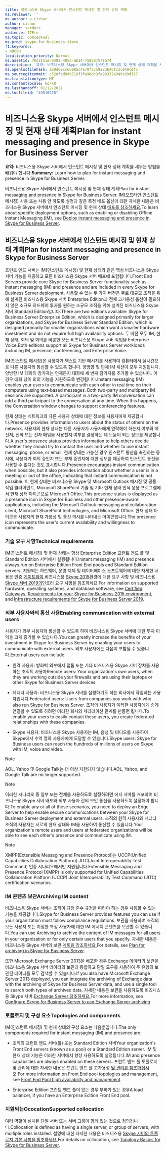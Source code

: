 ```yaml
---
title: 비즈니스용 Skype 서버에서 인스턴트 메시징 및 현재 상태 계획
ms.reviewer: ''
ms.author: v-cichur
author: cichur
manager: serdars
audience: ITPro
ms.topic: conceptual
ms.prod: skype-for-business-itpro
f1.keywords:
- NOCSH
localization_priority: Normal
ms.assetid: 70d2151e-9382-485d-ab14-758597571a74
description: '요약: 비즈니스용 Skype 서버에서 인스턴트 메시징 및 현재 상태 계획을 세우는 방법을 설명하는 정보를 제공합니다.'
ms.openlocfilehash: a29d68cc66e0ac4a70fc759283646fc3ce49cdf5
ms.sourcegitcommit: c528fad9db719f3fa96dc3fa99332a349cd9d317
ms.translationtype: MT
ms.contentlocale: ko-KR
ms.lasthandoff: 01/12/2021
ms.locfileid: "49816278"
---
```

# <a name="plan-for-instant-messaging-and-presence-in-skype-for-business-server"></a><span data-ttu-id="05f6a-103">비즈니스용 Skype 서버에서 인스턴트 메시징 및 현재 상태 계획</span><span class="sxs-lookup"><span data-stu-id="05f6a-103">Plan for instant messaging and presence in Skype for Business Server</span></span>
 
<span data-ttu-id="05f6a-104">**요약:** 비즈니스용 Skype 서버에서 인스턴트 메시징 및 현재 상태 계획을 세우는 방법을 배워야 합니다.</span><span class="sxs-lookup"><span data-stu-id="05f6a-104">**Summary:** Learn how to plan for instant messaging and presence in Skype for Business Server.</span></span>
  
<span data-ttu-id="05f6a-105">비즈니스용 Skype 서버에서 인스턴트 메시징 및 현재 상태 계획</span><span class="sxs-lookup"><span data-stu-id="05f6a-105">Plan for instant messaging and presence in Skype for Business Server.</span></span> <span data-ttu-id="05f6a-106">IM(오프라인 인스턴트 메시징) 사용 또는 사용 안 하도록 설정과 같은 특정 배포 옵션에 대한 자세한 내용은 비즈니스용 Skype 서버에서 인스턴트 메시징 및 현재 상태 [배포를 참조하세요.](../deploy/im-and-presence/im-and-presence.md)</span><span class="sxs-lookup"><span data-stu-id="05f6a-106">To learn about specific deployment options, such as enabling or disabling Offline Instant Messaging (IM), see [Deploy instant messaging and presence in Skype for Business Server](../deploy/im-and-presence/im-and-presence.md).</span></span>
  
## <a name="plan-for-instant-messaging-and-presence-in-skype-for-business-server"></a><span data-ttu-id="05f6a-107">비즈니스용 Skype 서버에서 인스턴트 메시징 및 현재 상태 계획</span><span class="sxs-lookup"><span data-stu-id="05f6a-107">Plan for instant messaging and presence in Skype for Business Server</span></span>

<span data-ttu-id="05f6a-108">프런트 엔드 서버는 IM(인스턴트 메시징) 및 현재 상태와 같은 핵심 비즈니스용 Skype 서버 기능을 제공하고 모든 비즈니스용 Skype 서버 배포에 포함됩니다.</span><span class="sxs-lookup"><span data-stu-id="05f6a-108">Front End Servers provide core Skype for Business Server functionality such as instant messaging (IM) and presence and are included in every Skype for Business Server deployment.</span></span> <span data-ttu-id="05f6a-109">사용할 수 있는 두 가지 버전은 주로 대규모 조직을 위해 설계된 비즈니스용 Skype 서버 Enterprise Edition과 전체 고가용성 옵션이 필요하지 않은 소규모 하드웨어 투자를 원하는 소규모 조직을 위해 설계된 비즈니스용 Skype 서버 Standard Edition입니다.</span><span class="sxs-lookup"><span data-stu-id="05f6a-109">There are two editions available: Skype for Business Server Enterprise Edition, which is designed primarily for larger organizations, and Skype for Business Server Standard Edition, which is designed primarily for smaller organizations which want a smaller hardware investment and do not require full high availability options.</span></span> <span data-ttu-id="05f6a-110">두 버전 모두 IM, 현재 상태, 회의 및 회의를 비롯한 모든 비즈니스용 Skype 서버 작업을 Enterprise Voice.</span><span class="sxs-lookup"><span data-stu-id="05f6a-110">Both editions support all Skype for Business Server workloads including IM, presence, conferencing, and Enterprise Voice.</span></span>
  
<span data-ttu-id="05f6a-p103">IM(인스턴트 메시징)은 사용자가 텍스트 기반 메시지를 사용하여 컴퓨터에서 실시간으로 다른 사용자와 통신할 수 있도록 합니다. 양방향 및 단체 IM 세션이 모두 지원됩니다. 양방향 IM 대화의 참가자는 언제든지 대화에 세 번째 참가자를 추가할 수 있습니다. 이 경우 대화 창이 회의 기능을 지원하도록 변경됩니다.</span><span class="sxs-lookup"><span data-stu-id="05f6a-p103">Instant messaging (IM) enables your users to communicate with each other in real time on their computers using text-based messages. Both two-party and multiparty IM sessions are supported. A participant in a two-party IM conversation can add a third participant to the conversation at any time. When this happens, the Conversation window changes to support conferencing features.</span></span>
  
<span data-ttu-id="05f6a-115">현재 상태는 네트워크의 다른 사용자 상태에 대한 정보를 사용자에게 제공합니다.</span><span class="sxs-lookup"><span data-stu-id="05f6a-115">Presence provides information to users about the status of others on the network.</span></span> <span data-ttu-id="05f6a-116">사용자의 현재 상태는 다른 사용자가 사용자에게 연락해야 하는지 여부와 메신저, 전화 또는 전자 메일을 사용할지 여부를 결정하는 데 도움이 되는 정보를 제공합니다.</span><span class="sxs-lookup"><span data-stu-id="05f6a-116">A user's presence status provides information to help others decide whether they should try to contact the user and whether to use instant messaging, phone, or email.</span></span> <span data-ttu-id="05f6a-117">현재 상태는 가능한 경우 인스턴트 통신을 촉진하는 동시에, 사용자가 회의 중인지 또는 부재 중인지에 대한 정보를 제공하여 인스턴트 통신을 사용할 수 없다는 것도 표시합니다.</span><span class="sxs-lookup"><span data-stu-id="05f6a-117">Presence encourages instant communication when possible, but it also provides information about whether a user is in a meeting or out of the office, indicating that instant communication is not possible.</span></span> <span data-ttu-id="05f6a-118">이 현재 상태는 비즈니스용 Skype 및 Microsoft Outlook 메시징 및 공동 작업 클라이언트, Microsoft SharePoint 기술 및 기타 현재 상태 인식 응용 프로그램에서 현재 상태 아이콘으로 Microsoft Office.</span><span class="sxs-lookup"><span data-stu-id="05f6a-118">This presence status is displayed as a presence icon in Skype for Business and other presence-aware applications, including the Microsoft Outlook messaging and collaboration client, Microsoft SharePoint technologies, and Microsoft Office.</span></span> <span data-ttu-id="05f6a-119">현재 상태 아이콘은 사용자의 현재 가용성 및 통신 의사를 나타내는 아이콘입니다.</span><span class="sxs-lookup"><span data-stu-id="05f6a-119">The presence icon represents the user's current availability and willingness to communicate.</span></span> 
  
### <a name="technical-requirements"></a><span data-ttu-id="05f6a-120">기술 요구 사항</span><span class="sxs-lookup"><span data-stu-id="05f6a-120">Technical requirements</span></span>

<span data-ttu-id="05f6a-121">IM(인스턴트 메시징) 및 현재 상태는 항상 Enterprise Edition 프런트 엔드 풀 및 Standard Edition 서버에서 실행됩니다.</span><span class="sxs-lookup"><span data-stu-id="05f6a-121">Instant messaging (IM) and presence always run on Enterprise Edition Front End pools and Standard Edition servers.</span></span> <span data-ttu-id="05f6a-122">지원되는 하드웨어, 운영 체제 및 데이터베이스 소프트웨어에 대한 자세한 내용은 인증  [게이트웨이,](../../SfbPartnerCertification/certification/infra-gateways.md)비즈니스용  [Skype 2015](requirements-for-your-environment/requirements-for-your-environment.md)환경에 대한 요구 사항 및 비즈니스용 [Skype 서버 2019의](../../SfBServer2019/plan/system-requirements.md)인프라 요구 사항을 참조하세요.</span><span class="sxs-lookup"><span data-stu-id="05f6a-122">For information on supported hardware, operating systems, and database software, see  [Certified Gateways](../../SfbPartnerCertification/certification/infra-gateways.md),  [Requirements for your Skype for Business 2015 environment](requirements-for-your-environment/requirements-for-your-environment.md), and [Infrastructure requirements for Skype for Business Server 2019](../../SfBServer2019/plan/system-requirements.md).</span></span>
  
### <a name="enabling-communication-with-external-users"></a><span data-ttu-id="05f6a-123">외부 사용자와의 통신 사용</span><span class="sxs-lookup"><span data-stu-id="05f6a-123">Enabling communication with external users</span></span>

<span data-ttu-id="05f6a-124">사용자가 외부 사용자와 통신할 수 있도록 하여 비즈니스용 Skype 서버에 대한 투자 이익을 크게 증가할 수 있습니다.</span><span class="sxs-lookup"><span data-stu-id="05f6a-124">You can greatly increase the benefits of your investment in Skype for Business Server by enabling your users to communicate with external users.</span></span> <span data-ttu-id="05f6a-125">외부 사용자에는 다음이 포함될 수 있습니다.</span><span class="sxs-lookup"><span data-stu-id="05f6a-125">External users can include:</span></span>
  
- <span data-ttu-id="05f6a-126">원격 사용자: 방화벽 외부에서 랩톱 또는 기타 비즈니스용 Skype 서버 장치를 사용하는 조직의 사용자</span><span class="sxs-lookup"><span data-stu-id="05f6a-126">Remote users: Your organization's own users, when they are working outside your firewalls and are using their laptops or other Skype for Business Server devices.</span></span>
    
- <span data-ttu-id="05f6a-127">페더타 사용자: 비즈니스용 Skype 서버를 실행하기도 하는 회사에서 작업하는 사용자입니다.</span><span class="sxs-lookup"><span data-stu-id="05f6a-127">Federated users: Users from companies you work with who also run Skype for Business Server.</span></span> <span data-ttu-id="05f6a-128">조직의 사용자가 이러한 사용자에게 쉽게 연결할 수 있도록 하려면 이러한 회사와 페더레이션 관계를 만들면 됩니다.</span><span class="sxs-lookup"><span data-stu-id="05f6a-128">To enable your users to easily contact these users, you create federated relationships with these companies.</span></span> 
    
- <span data-ttu-id="05f6a-129">Skype 사용자: 비즈니스용 Skype 사용자는 IM, 음성 및 비디오를 사용하여 Skype에서 수억 명의 사용자에게 도달할 수 있습니다.</span><span class="sxs-lookup"><span data-stu-id="05f6a-129">Skype users: Skype for Business users can reach the hundreds of millions of users on Skype with IM, voice and video.</span></span>
    
> [!NOTE]
> <span data-ttu-id="05f6a-130">AOL, Yahoo 및 Google Talk는 더 이상 지원되지 않습니다.</span><span class="sxs-lookup"><span data-stu-id="05f6a-130">AOL, Yahoo, and Google Talk are no longer supported.</span></span> 
  
> [!NOTE]
> <span data-ttu-id="05f6a-131">이러한 시나리오 중 일부 또는 전체를 사용하도록 설정하려면 에지 서버를 배포하여 비즈니스용 Skype 서버 배포와 외부 사용자 간의 보안 통신을 사용하도록 설정해야 합니다.</span><span class="sxs-lookup"><span data-stu-id="05f6a-131">To enable any or all of these scenarios, you need to deploy an Edge Server to help enable secure communications between your Skype for Business Server deployment and external users.</span></span> <span data-ttu-id="05f6a-132">조직의 원격 사용자와 페더타 조직의 사용자는 서로의 현재 상태와 IM을 사용하여 통신할 수 있습니다.</span><span class="sxs-lookup"><span data-stu-id="05f6a-132">Your organization's remote users and users at federated organizations will be able to see each other's presence and communicate using IM.</span></span> 
  
> [!NOTE]
> <span data-ttu-id="05f6a-133">XMPP(Extensible Messaging and Presence Protocol)는 UCCP(Unified Capabilities Collaboration Platform) JITC(Joint Interoperability Test Command) 인증 시나리오에서만 지원됩니다.</span><span class="sxs-lookup"><span data-stu-id="05f6a-133">Extensible Messaging and Presence Protocol (XMPP) is only supported for Unified Capabilities Collaboration Platform (UCCP) Joint Interoperability Test Command (JITC) certification scenarios.</span></span> 
  
### <a name="archiving-im-content"></a><span data-ttu-id="05f6a-134">IM 콘텐츠 보관</span><span class="sxs-lookup"><span data-stu-id="05f6a-134">Archiving IM content</span></span>

<span data-ttu-id="05f6a-135">비즈니스용 Skype 서버는 조직이 규정 준수 규정을 따라야 하는 경우 사용할 수 있는 기능을 제공합니다.</span><span class="sxs-lookup"><span data-stu-id="05f6a-135">Skype for Business Server provides features you can use if your organization must follow compliance regulations.</span></span> <span data-ttu-id="05f6a-136">보관을 사용하여 조직의 모든 사용자 또는 지정한 특정 사용자에 대한 IM 메시지 콘텐츠를 보관할 수 있습니다.</span><span class="sxs-lookup"><span data-stu-id="05f6a-136">You can use Archiving to archive the content of IM messages for all users in your organization or for only certain users that you specify.</span></span> <span data-ttu-id="05f6a-137">자세한 내용은 비즈니스용 Skype 서버의 보관 [계획을 참조하세요.](archiving/archiving.md)</span><span class="sxs-lookup"><span data-stu-id="05f6a-137">For details, see [Plan for archiving in Skype for Business Server](archiving/archiving.md).</span></span> 
  
<span data-ttu-id="05f6a-138">또한 Microsoft Exchange Server 2013을 배포한 경우 Exchange 데이터의 보관을 비즈니스용 Skype 서버 데이터의 보관과 통합하고 단일 도구를 사용하여 두 유형의 보관된 데이터를 모두 검색할 수 있습니다.</span><span class="sxs-lookup"><span data-stu-id="05f6a-138">If you also have Microsoft Exchange Server 2013 deployed, you can integrate the archiving of Exchange data with the archiving of Skype for Business Server data, and use a single tool to search both types of archived data.</span></span> <span data-ttu-id="05f6a-139">자세한 내용은 보관을 사용하도록 비즈니스용 Skype 서버 [Exchange Server 참조하세요.](../deploy/integrate-with-exchange-server/use-exchange-archiving.md)</span><span class="sxs-lookup"><span data-stu-id="05f6a-139">For more information, see [Configure Skype for Business Server to use Exchange Server archiving](../deploy/integrate-with-exchange-server/use-exchange-archiving.md).</span></span>
  
### <a name="topologies-and-components"></a><span data-ttu-id="05f6a-140">토폴로지 및 구성 요소</span><span class="sxs-lookup"><span data-stu-id="05f6a-140">Topologies and components</span></span>

<span data-ttu-id="05f6a-141">IM(인스턴트 메시징) 및 현재 상태의 구성 요소는 다음뿐입니다.</span><span class="sxs-lookup"><span data-stu-id="05f6a-141">The only components required for instant messaging (IM) and presence are:</span></span>
  
- <span data-ttu-id="05f6a-142">조직의 프런트 엔드 서버(풀) 또는 Standard Edition 서버</span><span class="sxs-lookup"><span data-stu-id="05f6a-142">Your organization's Front End servers (known as a pool) or a Standard Edition server.</span></span> <span data-ttu-id="05f6a-143">IM 및 현재 상태 기능은 이러한 서버에서 항상 사용하도록 설정됩니다.</span><span class="sxs-lookup"><span data-stu-id="05f6a-143">IM and presence capabilities are always enabled on these servers.</span></span> <span data-ttu-id="05f6a-144">프런트 엔드 풀 토폴로지 및 관리에 대한 자세한 내용은 프런트 엔드 풀 고가용성 [및 관리를 참조하십시오.](high-availability-and-disaster-recovery/high-availability.md)</span><span class="sxs-lookup"><span data-stu-id="05f6a-144">For more information on Front End pool topologies and management, see [Front End Pool high availability and management](high-availability-and-disaster-recovery/high-availability.md).</span></span>
    
- <span data-ttu-id="05f6a-145">Enterprise Edition 프런트 엔드 풀이 있는 경우 부하가 있는 경우</span><span class="sxs-lookup"><span data-stu-id="05f6a-145">A load balancer, if you have an Enterprise Edition Front End pool.</span></span>
    
### <a name="supported-collocation"></a><span data-ttu-id="05f6a-146">지원되는Ococation</span><span class="sxs-lookup"><span data-stu-id="05f6a-146">Supported collocation</span></span>

<span data-ttu-id="05f6a-147">여러 역할이 설치된 단일 서버 또는 서버 그룹이 함께 있는 것으로 정의됩니다.</span><span class="sxs-lookup"><span data-stu-id="05f6a-147">Collocation is defined as having a single server, or group of servers, with multiple roles installed.</span></span> <span data-ttu-id="05f6a-148">설명에 대한 자세한 내용은 비즈니스용 [Skype 서버의 토폴로지 기본 사항을 참조하세요.](topology-basics/topology-basics.md)</span><span class="sxs-lookup"><span data-stu-id="05f6a-148">For details on collocation, see [Topology Basics for Skype for Business Server](topology-basics/topology-basics.md).</span></span> 
  

